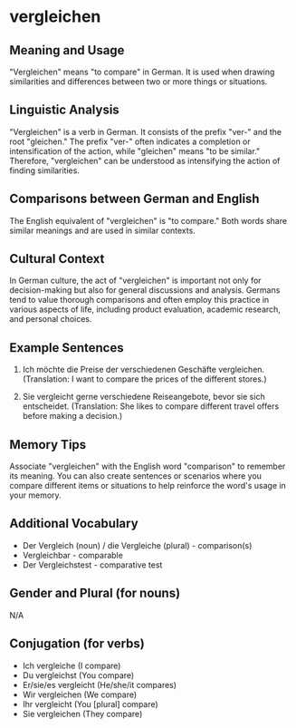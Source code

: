 # vergleichen
## Meaning and Usage
"Vergleichen" means "to compare" in German. It is used when drawing similarities and differences between two or more things or situations.

## Linguistic Analysis
"Vergleichen" is a verb in German. It consists of the prefix "ver-" and the root "gleichen." The prefix "ver-" often indicates a completion or intensification of the action, while "gleichen" means "to be similar." Therefore, "vergleichen" can be understood as intensifying the action of finding similarities.

## Comparisons between German and English
The English equivalent of "vergleichen" is "to compare." Both words share similar meanings and are used in similar contexts.

## Cultural Context
In German culture, the act of "vergleichen" is important not only for decision-making but also for general discussions and analysis. Germans tend to value thorough comparisons and often employ this practice in various aspects of life, including product evaluation, academic research, and personal choices.

## Example Sentences
1. Ich möchte die Preise der verschiedenen Geschäfte vergleichen.
(Translation: I want to compare the prices of the different stores.)

2. Sie vergleicht gerne verschiedene Reiseangebote, bevor sie sich entscheidet.
(Translation: She likes to compare different travel offers before making a decision.)

## Memory Tips
Associate "vergleichen" with the English word "comparison" to remember its meaning. You can also create sentences or scenarios where you compare different items or situations to help reinforce the word's usage in your memory.

## Additional Vocabulary
- Der Vergleich (noun) / die Vergleiche (plural) - comparison(s)
- Vergleichbar - comparable
- Der Vergleichstest - comparative test

## Gender and Plural (for nouns)
N/A

## Conjugation (for verbs)
- Ich vergleiche (I compare)
- Du vergleichst (You compare)
- Er/sie/es vergleicht (He/she/it compares)
- Wir vergleichen (We compare)
- Ihr vergleicht (You [plural] compare)
- Sie vergleichen (They compare)